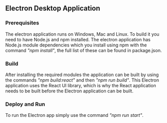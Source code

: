 ## Electron Desktop Application


### Prerequisites

The electron application runs on Windows, Mac and Linux. To build it you need to have Node.js and npm installed. The electron application has Node.js module dependencies which you install using npm with the command _"npm install"_, the full list of these can be found in package.json.


### Build

After installing the required modules the application can be built by using the commands _"npm build:react"_ and then _"npm run build"_. This Electron application uses the React UI library, which is why the React application needs to be built before the Electron application can be built.


### Deploy and Run

To run the Electron app simply use the command _"npm run start"_.
